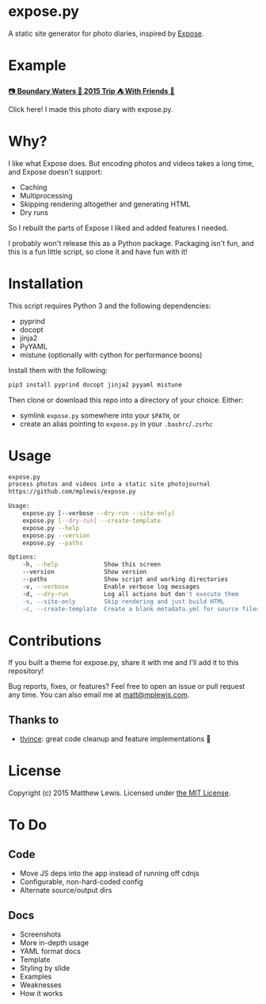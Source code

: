 # expose.py

A static site generator for photo diaries, inspired by [Expose](https://github.com/Jack000/Expose).

# Example

[:camera: **Boundary Waters :sunrise: 2015 Trip :tent: With Friends** :rowboat:](http://mplewis.com/bwca_2015/)

Click here! I made this photo diary with expose.py.

# Why?

I like what Expose does. But encoding photos and videos takes a long time, and Expose doesn't support:

* Caching
* Multiprocessing
* Skipping rendering altogether and generating HTML
* Dry runs

So I rebuilt the parts of Expose I liked and added features I needed.

I probably won't release this as a Python package. Packaging isn't fun, and this is a fun little script, so clone it and have fun with it!

# Installation

This script requires Python 3 and the following dependencies:

* pyprind
* docopt
* jinja2
* PyYAML
* mistune (optionally with cython for performance boons)

Install them with the following:

```sh
pip3 install pyprind docopt jinja2 pyyaml mistune
```

Then clone or download this repo into a directory of your choice. Either:

* symlink `expose.py` somewhere into your `$PATH`, or
* create an alias pointing to `expose.py` in your `.bashrc`/`.zsrhc`

# Usage

```sh
expose.py
process photos and videos into a static site photojournal
https://github.com/mplewis/expose.py

Usage:
    expose.py [--verbose --dry-run --site-only]
    expose.py [--dry-run] --create-template
    expose.py --help
    expose.py --version
    expose.py --paths

Options:
    -h, --help             Show this screen
    --version              Show version
    --paths                Show script and working directories
    -v, --verbose          Enable verbose log messages
    -d, --dry-run          Log all actions but don't execute them
    -s, --site-only        Skip rendering and just build HTML
    -c, --create-template  Create a blank metadata.yml for source files
```

# Contributions

If you built a theme for expose.py, share it with me and I'll add it to this repository!

Bug reports, fixes, or features? Feel free to open an issue or pull request any time. You can also email me at [matt@mplewis.com](mailto:matt@mplewis.com).

## Thanks to

* [tlvince](https://github.com/tlvince): great code cleanup and feature implementations :sunflower:

# License

Copyright (c) 2015 Matthew Lewis. Licensed under [the MIT License](http://opensource.org/licenses/MIT).

# To Do

## Code

* Move JS deps into the app instead of running off cdnjs
* Configurable, non-hard-coded config
* Alternate source/output dirs

## Docs

* Screenshots
* More in-depth usage
* YAML format docs
* Template
* Styling by slide
* Examples
* Weaknesses
* How it works
